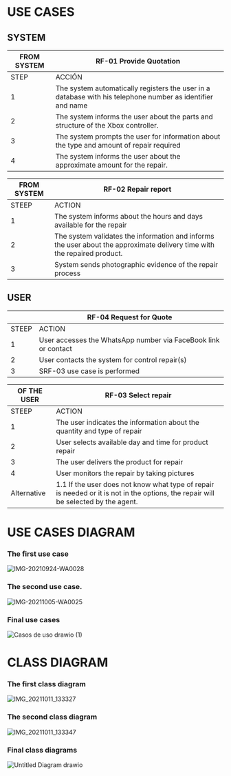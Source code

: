 # USE CASES

## SYSTEM
| FROM SYSTEM | RF-01 Provide Quotation                                      |
| ----------- | ------------------------------------------------------------ |
| STEP        | ACCIÓN                                                       |
| 1           | The system automatically registers the user in a database with his telephone number as identifier and name |
| 2           | The system informs the user about the parts and structure of the Xbox controller. |
| 3           | The system prompts the user for information about the type and amount of repair required |
| 4           | The system informs the user about the approximate amount for the repair. |

 

| FROM SYSTEM | RF-02 Repair report                                          |
| ----------- | ------------------------------------------------------------ |
| STEEP       | ACTION                                                       |
| 1           | The system informs about the hours and days available for the repair |
| 2           | The system validates the information and informs the user about the approximate delivery time with the repaired product. |
| 3           | System sends photographic evidence of the repair process     |

 

## USER



|       | RF-04 Request for Quote                                      |
| ----- | ------------------------------------------------------------ |
| STEEP | ACTION                                                       |
| 1     | User accesses the WhatsApp number via FaceBook link or contact |
| 2     | User contacts the system for control repair(s)               |
| 3     | SRF-03 use case is performed                                 |

 

| OF THE USER | RF-03  Select repair                                         |
| ----------- | ------------------------------------------------------------ |
| STEEP       | ACTION                                                       |
| 1           | The user indicates the information about the quantity and type of repair |
| 2           | User selects available day and time for product repair       |
| 3           | The user delivers the product for repair                     |
| 4           | User monitors the repair by taking pictures                  |
| Alternative | 1.1 If the user does not know what type of repair is needed or it is not in the options, the repair will be selected by the agent. |


# USE CASES DIAGRAM 

### The first use case
![IMG-20210924-WA0028](https://user-images.githubusercontent.com/73042458/136845307-6528d780-07ff-47bd-8329-a39d8ed6a3aa.jpg)



### The second use case.
![IMG-20211005-WA0025](https://user-images.githubusercontent.com/73042458/136845566-a5329694-906a-4e3a-a0d7-752df2b0334d.jpg)



### Final use cases
![Casos de uso drawio (1)](https://user-images.githubusercontent.com/73042458/136896631-019f5097-5720-4379-914c-504d283f47aa.png)











# CLASS DIAGRAM

### The first class diagram
![IMG_20211011_133327](https://user-images.githubusercontent.com/73042458/136846473-519e2ce5-740a-418f-980c-287b8d7fd1af.jpg)



### The second class diagram
![IMG_20211011_133347](https://user-images.githubusercontent.com/73042458/136846531-bb23afc4-83ff-4870-aa1b-372f1846928a.jpg)



### Final class diagrams
![Untitled Diagram drawio](https://user-images.githubusercontent.com/73042458/136847125-cfebdda6-21b5-477d-9e5c-0a9a1abc9b39.png)



